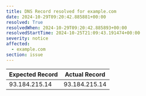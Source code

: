 ```yaml
---
title: DNS Record resolved for example.com
date: 2024-10-29T09:20:42.885881+00:00
resolved: True
resolvedWhen: 2024-10-29T09:20:42.885893+00:00
resolvedStartTime: 2024-10-25T21:09:43.191474+00:00
severity: notice
affected:
  - example.com
section: issue
---
```


| Expected Record  | Actual Record  |
|------------------|----------------|
| 93.184.215.14 | 93.184.215.14 |
